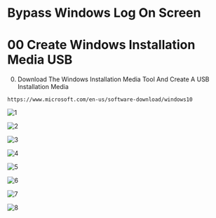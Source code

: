 # Bypass Windows Log On Screen

# 00 Create Windows Installation Media USB

0. Download The Windows Installation Media Tool And Create A USB Installation Media
```
https://www.microsoft.com/en-us/software-download/windows10
```
![1](https://user-images.githubusercontent.com/94680549/228337624-e885941f-77e0-446e-a49f-4f4d0eb76dd8.png)

![2](https://user-images.githubusercontent.com/94680549/228338047-b9e13f79-37d3-49c2-b227-7d4625318e16.png)

![3](https://user-images.githubusercontent.com/94680549/228354567-a62803ee-b028-44a3-aa12-731d07784744.png)

![4](https://user-images.githubusercontent.com/94680549/228354588-b2458a32-8136-450d-8572-90ebf1179be3.png)

![5](https://user-images.githubusercontent.com/94680549/228354600-e22fe889-3663-4b5f-bc6c-07c492018de9.png)

![6](https://user-images.githubusercontent.com/94680549/228354616-d8fc3abf-a305-40c9-afd1-941fd8f59f0d.png)

![7](https://user-images.githubusercontent.com/94680549/228354636-d78dcda2-9ef0-4476-9f3d-3eb9cd5da325.png)

![8](https://user-images.githubusercontent.com/94680549/228354647-dfd3312b-abef-47a2-972e-c8a2d77fcd40.png)
















